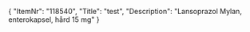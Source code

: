 {
  "ItemNr": "118540",
  "Title": "test",
  "Description": "Lansoprazol Mylan, enterokapsel, hård 15 mg"
}